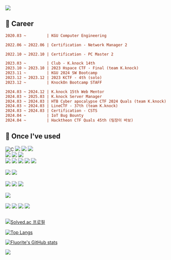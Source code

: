 <div align=left>
  <img src="https://capsule-render.vercel.app/api?type=waving&height=300&color=00f0e0&text=Welcome%20:)" />

## 🌱 Career
```diff
2020.03 ~         | KGU Computer Engineering

2022.06 ~ 2022.06 | Certification - Network Manager 2

2022.10 ~ 2022.10 | Certification - PC Master 2

2023.03 ~         | Club - K.knock 14th
2023.10 ~ 2023.10 | 2023 Hspace CTF - Final (team K.knock)
2023.11 ~         | KGU 2024 SW Bootcamp
2023.12 ~ 2023.12 | 2023 KCTF - 4th (solo)
2023.12 ~         | KnockOn Bootcamp STAFF

2024.03 ~ 2024.12 | K.knock 15th Web Mentor
2024.03 ~ 2025.03 | K.knock Server Manager
2024.03 ~ 2024.03 | HTB Cyber apocalypse CTF 2024 Quals (team K.knock)
2024.03 ~ 2024.03 | LineCTF - 37th (team K.knock)
2024.03 ~ 2024.03 | Certification - CSTS
2024.04 ~         | IoT Bug Bounty
2024.04 ~         | Hacktheon CTF Quals 45th (팀장이 바보)
```



## 🔨 Once I've used
![C](https://img.shields.io/badge/C-00599C?style=for-the-badge&logo=c&logoColor=white)
<img src="https://img.shields.io/badge/Java-ED8B00?style=for-the-badge&logo=openjdk&logoColor=white">
<img src="https://img.shields.io/badge/python-3776AB?style=for-the-badge&logo=python&logoColor=white">
<img src="https://img.shields.io/badge/javascript-F7DF1E?style=for-the-badge&logo=javascript&logoColor=black"> 
<br>
<img src="https://img.shields.io/badge/CSS-239120?&style=for-the-badge&logo=css3&logoColor=white">
<img src="https://img.shields.io/badge/React-20232A?style=for-the-badge&logo=react&logoColor=61DAFB">
<img src="https://img.shields.io/badge/Bootstrap-563D7C?style=for-the-badge&logo=bootstrap&logoColor=white">
<br>
<img src="https://img.shields.io/badge/PHP-777BB4?style=for-the-badge&logo=php&logoColor=white">
<img src="https://img.shields.io/badge/Node.js-43853D?style=for-the-badge&logo=node.js&logoColor=white">
<img src="https://img.shields.io/badge/Spring-6DB33F?style=for-the-badge&logo=spring&logoColor=white">
<img src="https://img.shields.io/badge/Flask-000000?style=for-the-badge&logo=flask&logoColor=white">
<img src="https://img.shields.io/badge/json%20web%20tokens-323330?style=for-the-badge&logo=json-web-tokens&logoColor=pink">
<br><br>
<img src="https://img.shields.io/badge/MySQL-00000F?style=for-the-badge&logo=mysql&logoColor=white">
<img src="https://img.shields.io/badge/SQLite-07405E?style=for-the-badge&logo=sqlite&logoColor=white">
<br><br>
<img src="https://img.shields.io/badge/Bitcoin-000000?style=for-the-badge&logo=bitcoin&logoColor=white">
<img src="https://img.shields.io/badge/Ethereum-3C3C3D?logo=ethereum&logoColor=fff&style=for-the-badge">
<img src="https://img.shields.io/badge/Web3.js-F16822?logo=web3dotjs&logoColor=fff&style=for-the-badge">
<br><br>
<img src="https://img.shields.io/badge/Visual_Studio_Code-0078D4?style=for-the-badge&logo=visual%20studio%20code&logoColor=white">
<br><br>
<img src="https://img.shields.io/badge/linux-FCC624?style=for-the-badge&logo=linux&logoColor=black"> 
<img src="https://img.shields.io/badge/docker-%230db7ed.svg?style=for-the-badge&logo=docker&logoColor=white">
<img src="https://img.shields.io/badge/VMware-607078?logo=vmware&logoColor=white&style=for-the-badge">
<img src="https://img.shields.io/badge/GIT-E44C30?style=for-the-badge&logo=git&logoColor=white">
<br>



##
[![Solved.ac
프로필](http://mazassumnida.wtf/api/v2/generate_badge?boj=qwertyou)](https://solved.ac/qwertyou)

[![Top Langs](https://github-readme-stats.vercel.app/api/top-langs/?username=qw3rtyou&layout=compact)](https://github.com/qw3rtyou/github-readme-stats)

[![Fluorite's GitHub stats](https://github-readme-stats.vercel.app/api?username=qw3rtyou)](https://github.com/anuraghazra/github-readme-stats)


<img src="https://capsule-render.vercel.app/api?type=waving&color=00f0e0&height=150&section=footer" />
</div>

